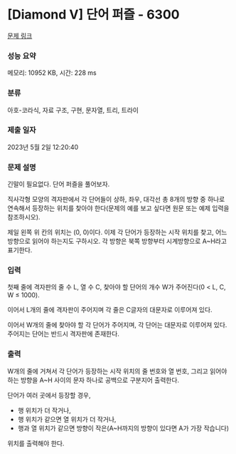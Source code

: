 # [Diamond V] 단어 퍼즐 - 6300 

[문제 링크](https://www.acmicpc.net/problem/6300) 

### 성능 요약

메모리: 10952 KB, 시간: 228 ms

### 분류

아호-코라식, 자료 구조, 구현, 문자열, 트리, 트라이

### 제출 일자

2023년 5월 2일 12:20:40

### 문제 설명

<p>긴말이 필요없다. 단어 퍼즐을 풀어보자.</p>

<p>직사각형 모양의 격자판에서  각 단어들이 상하, 좌우, 대각선 총 8개의 방향 중 하나로 연속해서 등장하는 위치를 찾아야 한다(문제의 예를 보고 싶다면 원문 또는 예제 입력을 참조하시오).</p>

<p>제일 왼쪽 위 칸의 위치는 (0, 0)이다. 이제 각 단어가 등장하는 시작 위치를 찾고, 어느 방향으로 읽어야 하는지도 구하시오. 각 방향은 북쪽 방향부터 시계방향으로 A~H라고 표기한다.</p>

### 입력 

 <p>첫째 줄에 격자판의 줄 수 L, 열 수 C, 찾아야 할 단어의 개수 W가 주어진다(0 < L, C, W ≤ 1000).</p>

<p>이어서 L개의 줄에 격자판이 주어지며 각 줄은 C글자의 대문자로 이루어져 있다.</p>

<p>이어서 W개의 줄에 찾아야 할 각 단어가 주어지며, 각 단어는 대문자로 이루어져 있다. 주어지는 단어는 반드시 격자판에 존재한다.</p>

### 출력 

 <p>W개의 줄에 거쳐서 각 단어가 등장하는 시작 위치의 줄 번호와 열 번호, 그리고 읽어야 하는 방향을 A~H 사이의 문자 하나로 공백으로 구분지어 출력한다.</p>

<p>단어가 여러 곳에서 등장할 경우,</p>

<ul>
	<li>행 위치가 더 작거나,</li>
	<li>행 위치가 같으면 열 위치가 더 작거나,</li>
	<li>행과 열 위치가 같으면 방향이 작은(A~H까지의 방향이 있다면 A가 가장 작습니다)</li>
</ul>

<p>위치를 출력해야 한다.</p>

